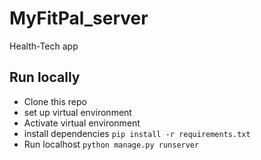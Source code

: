 # MyFitPal_server
Health-Tech app

## Run locally
* Clone this repo
* set up virtual environment
* Activate virtual environment
* install dependencies `pip install -r requirements.txt`
* Run localhost `python manage.py runserver`
